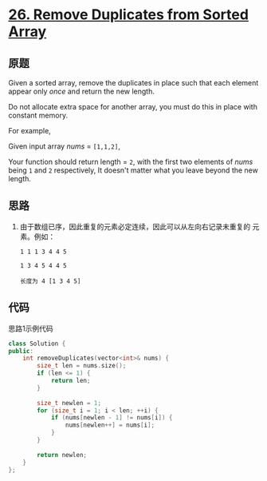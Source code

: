 [26. Remove Duplicates from Sorted Array](https://leetcode.com/problems/remove-duplicates-from-sorted-array/)
=========================================

原题
----

Given a sorted array, remove the duplicates in place such that each
element appear only *once* and return the new length.

Do not allocate extra space for another array, you must do this in
place with constant memory.

For example,

Given input array *nums* = `[1,1,2]`,

Your function should return length = `2`, with the first two elements
of *nums* being `1` and `2` respectively, It doesn't matter what you
leave beyond the new length.

思路
----

1. 由于数组已序，因此重复的元素必定连续，因此可以从左向右记录未重复的
   元素。例如：
   ```
   1 1 1 3 4 4 5
   
   1 3 4 5 4 4 5
   
   长度为 4 [1 3 4 5]
   ```
   
代码
----

思路1示例代码
```c++
class Solution {
public:
	int removeDuplicates(vector<int>& nums) {
		size_t len = nums.size();
		if (len <= 1) {
			return len;
		}
		
		size_t newlen = 1;
		for (size_t i = 1; i < len; ++i) {
			if (nums[newlen - 1] != nums[i]) {
				nums[newlen++] = nums[i];
			}
		}
		
		return newlen;
	}
};
```
